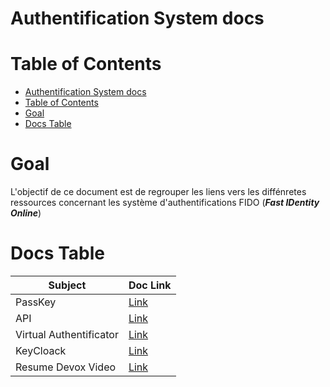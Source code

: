 # Authentification System docs

# Table of Contents
- [Authentification System docs](#authentification-system-docs)
- [Table of Contents](#table-of-contents)
- [Goal](#goal)
- [Docs Table](#docs-table)

# Goal
L'objectif de ce document est de regrouper les liens vers les diffénretes ressources concernant les système d'authentifications FIDO (***Fast IDentity Online***)

# Docs Table
| Subject                 | Doc Link                              |
|-------------------------|---------------------------------------|
| PassKey                 | [Link](/PassKeyDoc.md)                |
| API                     | [Link](/APIDoc.md)                    |
| Virtual Authentificator | [Link](/VirtualAuthentificatorDoc.md) |
| KeyCloack               | [Link](/KeyCloackDoc.md)              |
| Resume Devox Video      | [Link](/DevoxVideo.md)                |
